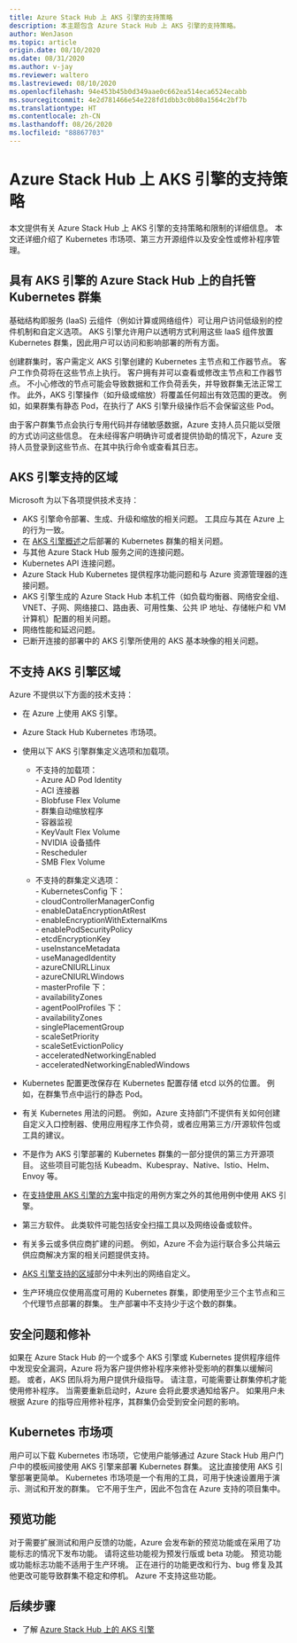```yaml
---
title: Azure Stack Hub 上 AKS 引擎的支持策略
description: 本主题包含 Azure Stack Hub 上 AKS 引擎的支持策略。
author: WenJason
ms.topic: article
origin.date: 08/10/2020
ms.date: 08/31/2020
ms.author: v-jay
ms.reviewer: waltero
ms.lastreviewed: 08/10/2020
ms.openlocfilehash: 94e453b45b0d349aae0c662ea514eca6524ecabb
ms.sourcegitcommit: 4e2d781466e54e228fd1dbb3c0b80a1564c2bf7b
ms.translationtype: HT
ms.contentlocale: zh-CN
ms.lasthandoff: 08/26/2020
ms.locfileid: "88867703"
---
```

# <a name="support-policies-for-aks-engine-on-azure-stack-hub"></a>Azure Stack Hub 上 AKS 引擎的支持策略

本文提供有关 Azure Stack Hub 上 AKS 引擎的支持策略和限制的详细信息。 本文还详细介绍了 Kubernetes 市场项、第三方开源组件以及安全性或修补程序管理。 

## <a name="self-managed-kubernetes-clusters-on-azure-stack-hub-with-aks-engine"></a>具有 AKS 引擎的 Azure Stack Hub 上的自托管 Kubernetes 群集

基础结构即服务 (IaaS) 云组件（例如计算或网络组件）可让用户访问低级别的控件机制和自定义选项。 AKS 引擎允许用户以透明方式利用这些 IaaS 组件放置 Kubernetes 群集，因此用户可以访问和影响部署的所有方面。

创建群集时，客户需定义 AKS 引擎创建的 Kubernetes 主节点和工作器节点。 客户工作负荷将在这些节点上执行。 客户拥有并可以查看或修改主节点和工作器节点。 不小心修改的节点可能会导致数据和工作负荷丢失，并导致群集无法正常工作。 此外，AKS 引擎操作（如升级或缩放）将覆盖任何超出有效范围的更改。 例如，如果群集有静态 Pod，在执行了 AKS 引擎升级操作后不会保留这些 Pod。

由于客户群集节点会执行专用代码并存储敏感数据，Azure 支持人员只能以受限的方式访问这些信息。 在未经得客户明确许可或者提供协助的情况下，Azure 支持人员登录到这些节点、在其中执行命令或查看其日志。

## <a name="aks-engine-supported-areas"></a>AKS 引擎支持的区域

Microsoft 为以下各项提供技术支持：

-  AKS 引擎命令部署、生成、升级和缩放的相关问题。 工具应与其在 Azure 上的行为一致。
-  在 [AKS 引擎概述](azure-stack-kubernetes-aks-engine-overview.md)之后部署的 Kubernetes 群集的相关问题。
-  与其他 Azure Stack Hub 服务之间的连接问题。 
-  Kubernetes API 连接问题。
-  Azure Stack Hub Kubernetes 提供程序功能问题和与 Azure 资源管理器的连接问题。
-  AKS 引擎生成的 Azure Stack Hub 本机工件（如负载均衡器、网络安全组、VNET、子网、网络接口、路由表、可用性集、公共 IP 地址、存储帐户和 VM 计算机）配置的相关问题。 
-  网络性能和延迟问题。
-  已断开连接的部署中的 AKS 引擎所使用的 AKS 基本映像的相关问题。 

## <a name="aks-engine-areas-not-supported"></a>不支持 AKS 引擎区域

Azure 不提供以下方面的技术支持：

-  在 Azure 上使用 AKS 引擎。
-  Azure Stack Hub Kubernetes 市场项。
-  使用以下 AKS 引擎群集定义选项和加载项。
    -  不支持的加载项：  
            - Azure AD Pod Identity  
            - ACI 连接器  
            - Blobfuse Flex Volume  
            - 群集自动缩放程序  
            - 容器监视  
            - KeyVault Flex Volume  
            - NVIDIA 设备插件  
            - Rescheduler  
            - SMB Flex Volume  
        
    -  不支持的群集定义选项：  
            - KubernetesConfig 下：  
                    - cloudControllerManagerConfig  
                    - enableDataEncryptionAtRest  
                    - enableEncryptionWithExternalKms  
                    - enablePodSecurityPolicy  
                    - etcdEncryptionKey  
                    - useInstanceMetadata  
                    - useManagedIdentity  
                    - azureCNIURLLinux  
                    - azureCNIURLWindows  
            - masterProfile 下：  
                    - availabilityZones  
            - agentPoolProfiles 下：  
                    - availabilityZones  
                    - singlePlacementGroup  
                    - scaleSetPriority  
                    - scaleSetEvictionPolicy  
                    - acceleratedNetworkingEnabled  
                    - acceleratedNetworkingEnabledWindows

-  Kubernetes 配置更改保存在 Kubernetes 配置存储 etcd 以外的位置。 例如，在群集节点中运行的静态 Pod。
-  有关 Kubernetes 用法的问题。 例如，Azure 支持部门不提供有关如何创建自定义入口控制器、使用应用程序工作负荷，或者应用第三方/开源软件包或工具的建议。
-  不是作为 AKS 引擎部署的 Kubernetes 群集的一部分提供的第三方开源项目。 这些项目可能包括 Kubeadm、Kubespray、Native、Istio、Helm、Envoy 等。
-  在[支持使用 AKS 引擎的方案](azure-stack-kubernetes-aks-engine-overview.md#supported-scenarios-with-the-aks-engine)中指定的用例方案之外的其他用例中使用 AKS 引擎。
-  第三方软件。 此类软件可能包括安全扫描工具以及网络设备或软件。
-  有关多云或多供应商扩建的问题。 例如，Azure 不会为运行联合多公共端云供应商解决方案的相关问题提供支持。
-  [AKS 引擎支持的区域](#aks-engine-supported-areas)部分中未列出的网络自定义。
-  生产环境应仅使用高度可用的 Kubernetes 群集，即使用至少三个主节点和三个代理节点部署的群集。 生产部署中不支持少于这个数的群集。

##  <a name="security-issues-and-patching"></a>安全问题和修补

如果在 Azure Stack Hub 的一个或多个 AKS 引擎或 Kubernetes 提供程序组件中发现安全漏洞，Azure 将为客户提供修补程序来修补受影响的群集以缓解问题。 或者，AKS 团队将为用户提供升级指导。 请注意，可能需要让群集停机才能使用修补程序。 当需要重新启动时，Azure 会将此要求通知给客户。 如果用户未根据 Azure 的指导应用修补程序，其群集仍会受到安全问题的影响。

## <a name="kubernetes-marketplace-item"></a>Kubernetes 市场项

用户可以下载 Kubernetes 市场项，它使用户能够通过 Azure Stack Hub 用户门户中的模板间接使用 AKS 引擎来部署 Kubernetes 群集。 这比直接使用 AKS 引擎部署更简单。 Kubernetes 市场项是一个有用的工具，可用于快速设置用于演示、测试和开发的群集。 它不用于生产，因此不包含在 Azure 支持的项目集中。

## <a name="preview-features"></a>预览功能

对于需要扩展测试和用户反馈的功能，Azure 会发布新的预览功能或在采用了功能标志的情况下发布功能。 请将这些功能视为预发行版或 beta 功能。 预览功能或功能标志功能不适用于生产环境。 正在进行的功能更改和行为、bug 修复及其他更改可能导致群集不稳定和停机。 Azure 不支持这些功能。

## <a name="next-steps"></a>后续步骤

- 了解 [Azure Stack Hub 上的 AKS 引擎](azure-stack-kubernetes-aks-engine-overview.md)